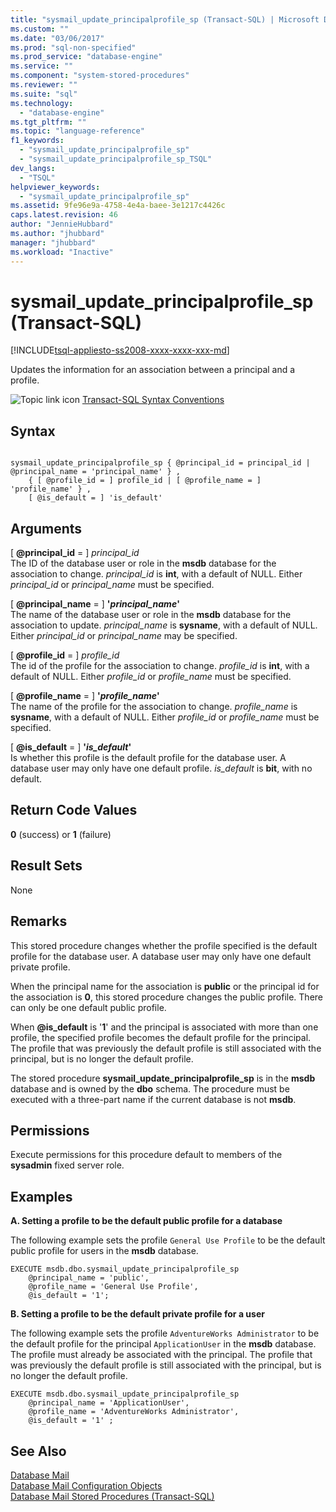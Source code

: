 ```yaml
---
title: "sysmail_update_principalprofile_sp (Transact-SQL) | Microsoft Docs"
ms.custom: ""
ms.date: "03/06/2017"
ms.prod: "sql-non-specified"
ms.prod_service: "database-engine"
ms.service: ""
ms.component: "system-stored-procedures"
ms.reviewer: ""
ms.suite: "sql"
ms.technology: 
  - "database-engine"
ms.tgt_pltfrm: ""
ms.topic: "language-reference"
f1_keywords: 
  - "sysmail_update_principalprofile_sp"
  - "sysmail_update_principalprofile_sp_TSQL"
dev_langs: 
  - "TSQL"
helpviewer_keywords: 
  - "sysmail_update_principalprofile_sp"
ms.assetid: 9fe96e9a-4758-4e4a-baee-3e1217c4426c
caps.latest.revision: 46
author: "JennieHubbard"
ms.author: "jhubbard"
manager: "jhubbard"
ms.workload: "Inactive"
---
```

# sysmail_update_principalprofile_sp (Transact-SQL)
[!INCLUDE[tsql-appliesto-ss2008-xxxx-xxxx-xxx-md](../../includes/tsql-appliesto-ss2008-xxxx-xxxx-xxx-md.md)]

  Updates the information for an association between a principal and a profile.  
  
 ![Topic link icon](../../database-engine/configure-windows/media/topic-link.gif "Topic link icon") [Transact-SQL Syntax Conventions](../../t-sql/language-elements/transact-sql-syntax-conventions-transact-sql.md)  
  
## Syntax  
  
```  
  
sysmail_update_principalprofile_sp { @principal_id = principal_id | @principal_name = 'principal_name' } ,  
    { [ @profile_id = ] profile_id | [ @profile_name = ] 'profile_name' } ,  
    [ @is_default = ] 'is_default'  
```  
  
## Arguments  
 [ **@principal_id** = ] *principal_id*  
 The ID of the database user or role in the **msdb** database for the association to change. *principal_id* is **int**, with a default of NULL. Either *principal_id* or *principal_name* must be specified.  
  
 [ **@principal_name** = ] **'***principal_name***'**  
 The name of the database user or role in the **msdb** database for the association to update. *principal_name* is **sysname**, with a default of NULL. Either *principal_id* or *principal_name* may be specified.  
  
 [ **@profile_id** = ] *profile_id*  
 The id of the profile for the association to change. *profile_id* is **int**, with a default of NULL. Either *profile_id* or *profile_name* must be specified.  
  
 [ **@profile_name** = ] **'***profile_name***'**  
 The name of the profile for the association to change. *profile_name* is **sysname**, with a default of NULL. Either *profile_id* or *profile_name* must be specified.  
  
 [ **@is_default** = ] **'***is_default***'**  
 Is whether this profile is the default profile for the database user. A database user may only have one default profile. *is_default* is **bit**, with no default.  
  
## Return Code Values  
 **0** (success) or **1** (failure)  
  
## Result Sets  
 None  
  
## Remarks  
 This stored procedure changes whether the profile specified is the default profile for the database user. A database user may only have one default private profile.  
  
 When the principal name for the association is **public** or the principal id for the association is **0**, this stored procedure changes the public profile. There can only be one default public profile.  
  
 When **@is_default** is '**1**' and the principal is associated with more than one profile, the specified profile becomes the default profile for the principal. The profile that was previously the default profile is still associated with the principal, but is no longer the default profile.  
  
 The stored procedure **sysmail_update_principalprofile_sp** is in the **msdb** database and is owned by the **dbo** schema. The procedure must be executed with a three-part name if the current database is not **msdb**.  
  
## Permissions  
 Execute permissions for this procedure default to members of the **sysadmin** fixed server role.  
  
## Examples  
 **A. Setting a profile to be the default public profile for a database**  
  
 The following example sets the profile `General Use Profile` to be the default public profile for users in the **msdb** database.  
  
```  
EXECUTE msdb.dbo.sysmail_update_principalprofile_sp  
    @principal_name = 'public',  
    @profile_name = 'General Use Profile',  
    @is_default = '1';  
```  
  
 **B. Setting a profile to be the default private profile for a user**  
  
 The following example sets the profile `AdventureWorks Administrator` to be the default profile for the principal `ApplicationUser` in the **msdb** database. The profile must already be associated with the principal. The profile that was previously the default profile is still associated with the principal, but is no longer the default profile.  
  
```  
EXECUTE msdb.dbo.sysmail_update_principalprofile_sp  
    @principal_name = 'ApplicationUser',  
    @profile_name = 'AdventureWorks Administrator',  
    @is_default = '1' ;  
```  
  
## See Also  
 [Database Mail](../../relational-databases/database-mail/database-mail.md)   
 [Database Mail Configuration Objects](../../relational-databases/database-mail/database-mail-configuration-objects.md)   
 [Database Mail Stored Procedures &#40;Transact-SQL&#41;](../../relational-databases/system-stored-procedures/database-mail-stored-procedures-transact-sql.md)  
  
  
